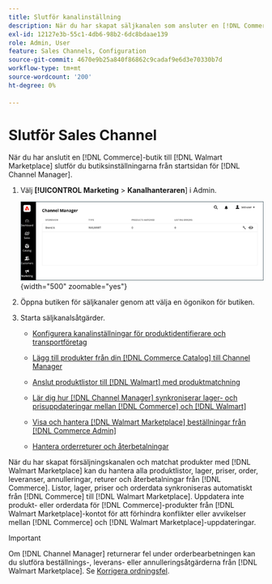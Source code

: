 ```yaml
---
title: Slutför kanalinställning
description: När du har skapat säljkanalen som ansluter en [!DNL Commerce] butiksvy till [!DNL Walmart Marketplace] öppnar du kanalen och slutför kanalkonfigurationen. Starta sedan processen att lägga till produkter, hantera listor, lager, priser och order från  [!DNL Channel Manager].
exl-id: 12127e3b-55c1-4db6-98b2-6dc8bdaae139
role: Admin, User
feature: Sales Channels, Configuration
source-git-commit: 4670e9b25a840f86862c9cadaf9e6d3e70330b7d
workflow-type: tm+mt
source-wordcount: '200'
ht-degree: 0%

---
```


# Slutför Sales Channel

När du har anslutit en [!DNL Commerce]-butik till [!DNL Walmart Marketplace] slutför du butiksinställningarna från startsidan för [!DNL Channel Manager].

1. Välj **[!UICONTROL Marketing** > **Kanalhanteraren**] i Admin.

   ![Hantera Channel Manager-butiker](assets/channel-manager-setup-first-store.png){width="500" zoomable="yes"}

1. Öppna butiken för säljkanaler genom att välja en ögonikon för butiken.

1. Starta säljkanalsåtgärder.

   - [Konfigurera kanalinställningar för produktidentifierare och transportföretag](settings-overview.md)

   - [Lägg till produkter från din [!DNL Commerce Catalog] till Channel Manager](add-products-to-channel-store.md)

   - [Anslut produktlistor till  [!DNL Walmart] med produktmatchning](connect-listings-to-marketplace.md)

   - [Lär dig hur [!DNL Channel Manager] synkroniserar lager- och prisuppdateringar mellan [!DNL Commerce] och [!DNL Walmart]](inventory-and-price-updates.md)

   - [Visa och hantera [!DNL Walmart Marketplace] beställningar från  [!DNL Commerce Admin]](manage-orders.md)

   - [Hantera orderreturer och återbetalningar](return-refund-orders.md)

När du har skapat försäljningskanalen och matchat produkter med [!DNL Walmart Marketplace] kan du hantera alla produktlistor, lager, priser, order, leveranser, annulleringar, returer och återbetalningar från [!DNL Commerce]. Listor, lager, priser och orderdata synkroniseras automatiskt från [!DNL Commerce] till [!DNL Walmart Marketplace]. Uppdatera inte produkt- eller orderdata för [!DNL Commerce]-produkter från [!DNL Walmart Marketplace]-kontot för att förhindra konflikter eller avvikelser mellan [!DNL Commerce] och [!DNL Walmart Marketplace]-uppdateringar.

>[!IMPORTANT]
>
>Om [!DNL Channel Manager] returnerar fel under orderbearbetningen kan du slutföra beställnings-, leverans- eller annulleringsåtgärderna från [!DNL Walmart Marketplace]. Se [Korrigera ordningsfel](process-orders.md#fix-order-errors).
